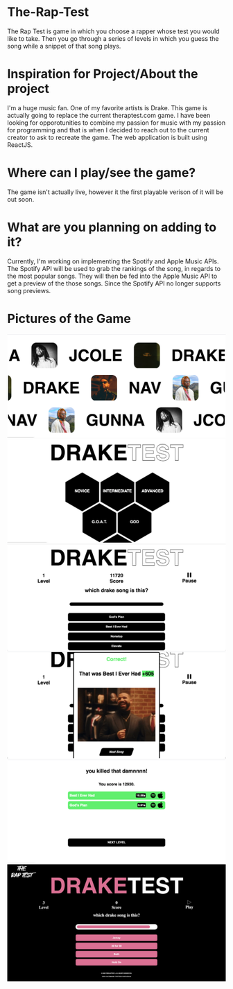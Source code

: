 # The-Rap-Test
The Rap Test is game in which you choose a rapper whose test you would like to take. Then you go through a series of levels in which you guess the song while a snippet of that song plays. 

# Inspiration for Project/About the project 

I'm a huge music fan. One of my favorite artists is Drake. This game is actually going to replace the current theraptest.com game. I have been looking for opporotunities to combine my passion for music with my passion for programming and that is when I decided to reach out to the current creator to ask to recreate the game. The web application is built using ReactJS. 

# Where can I play/see the game? 

The game isn't actually live, however it the first playable verison of it will be out soon.  

# What are you planning on adding to it? 

Currently, I'm working on implementing the Spotify and Apple Music APIs. The Spotify API will be used to grab the rankings of the song, in regards to the most popular songs. They will then be fed into the Apple Music API to get a preview of the those songs. Since the Spotify API no longer supports song previews. 

# Pictures of the Game 

![](/demo/1.png)
![](/demo/2.png)
![](/demo/3.png)
![](/demo/4.png)
![](/demo/5.png)
![](/demo/6.png)


